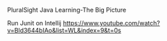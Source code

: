 PluralSight Java Learning-The Big Picture

Run Junit on Intellij
https://www.youtube.com/watch?v=Bld3644bIAo&list=WL&index=9&t=0s
